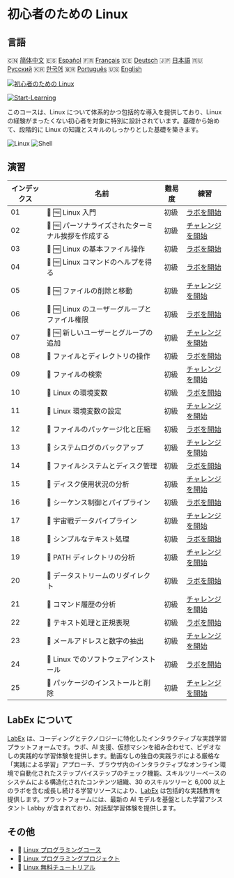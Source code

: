 # 初心者のための Linux

## 言語

🇨🇳 [简体中文](README_zh.md) 🇪🇸 [Español](README_es.md) 🇫🇷 [Français](README_fr.md) 🇩🇪 [Deutsch](README_de.md) 🇯🇵 [日本語](README_ja.md) 🇷🇺 [Русский](README_ru.md) 🇰🇷 [한국어](README_ko.md) 🇧🇷 [Português](README_pt.md) 🇺🇸 [English](README.md) 

[![初心者のための Linux](https://cover-creator.labex.io/linux-for-noobs.png?lang=ja)](https://labex.io/ja/courses/linux-for-noobs)

[![Start-Learning](https://img.shields.io/badge/Start-Learning-whitesmoke?style=for-the-badge)](https://labex.io/ja/courses/linux-for-noobs)

このコースは、Linux について体系的かつ包括的な導入を提供しており、Linux の経験がまったくない初心者を対象に特別に設計されています。基礎から始めて、段階的に Linux の知識とスキルのしっかりとした基礎を築きます。

![Linux](https://img.shields.io/badge/Linux-whitesmoke?style=for-the-badge&logo=linux)
![Shell](https://img.shields.io/badge/Shell-whitesmoke?style=for-the-badge&logo=shell)


## 演習

|   インデックス | 名前                                               | 難易度   | 練習                                                                                                                                              |
|----------------|----------------------------------------------------|----------|---------------------------------------------------------------------------------------------------------------------------------------------------|
|             01 | 🧩 🆓 Linux 入門                                   | 初級     | <a target='_blank' href='https://labex.io/ja/labs/linux-getting-started-with-linux-446315?course=linux-for-noobs'>ラボを開始</a>                  |
|             02 | 🎯 🆓 パーソナライズされたターミナル挨拶を作成する | 初級     | <a target='_blank' href='https://labex.io/ja/labs/linux-create-personalized-terminal-greeting-446322?course=linux-for-noobs'>チャレンジを開始</a> |
|             03 | 🧩 🆓 Linux の基本ファイル操作                     | 初級     | <a target='_blank' href='https://labex.io/ja/labs/linux-basic-file-operations-in-linux-18001?course=linux-for-noobs'>ラボを開始</a>               |
|             04 | 🧩 🆓 Linux コマンドのヘルプを得る                 | 初級     | <a target='_blank' href='https://labex.io/ja/labs/linux-get-help-on-linux-commands-18000?course=linux-for-noobs'>ラボを開始</a>                   |
|             05 | 🎯 🆓 ファイルの削除と移動                         | 初級     | <a target='_blank' href='https://labex.io/ja/labs/linux-delete-and-move-files-7777?course=linux-for-noobs'>チャレンジを開始</a>                   |
|             06 | 🧩 🆓 Linux のユーザーグループとファイル権限       | 初級     | <a target='_blank' href='https://labex.io/ja/labs/linux-linux-user-group-and-file-permissions-18002?course=linux-for-noobs'>ラボを開始</a>        |
|             07 | 🎯 🆓 新しいユーザーとグループの追加               | 初級     | <a target='_blank' href='https://labex.io/ja/labs/linux-add-new-user-and-group-17987?course=linux-for-noobs'>チャレンジを開始</a>                 |
|             08 | 🧩  ファイルとディレクトリの操作                   | 初級     | <a target='_blank' href='https://labex.io/ja/labs/linux-file-and-directory-operations-17997?course=linux-for-noobs'>ラボを開始</a>                |
|             09 | 🎯  ファイルの検索                                 | 初級     | <a target='_blank' href='https://labex.io/ja/labs/linux-find-a-file-17993?course=linux-for-noobs'>チャレンジを開始</a>                            |
|             10 | 🧩  Linux の環境変数                               | 初級     | <a target='_blank' href='https://labex.io/ja/labs/linux-environment-variables-in-linux-385274?course=linux-for-noobs'>ラボを開始</a>              |
|             11 | 🎯  Linux 環境変数の設定                           | 初級     | <a target='_blank' href='https://labex.io/ja/labs/linux-configure-linux-environment-variables-437861?course=linux-for-noobs'>チャレンジを開始</a> |
|             12 | 🧩  ファイルのパッケージ化と圧縮                   | 初級     | <a target='_blank' href='https://labex.io/ja/labs/linux-file-packaging-and-compression-385413?course=linux-for-noobs'>ラボを開始</a>              |
|             13 | 🎯  システムログのバックアップ                     | 初級     | <a target='_blank' href='https://labex.io/ja/labs/linux-backup-system-log-17989?course=linux-for-noobs'>チャレンジを開始</a>                      |
|             14 | 🧩  ファイルシステムとディスク管理                 | 初級     | <a target='_blank' href='https://labex.io/ja/labs/linux-file-system-and-disk-management-17999?course=linux-for-noobs'>ラボを開始</a>              |
|             15 | 🎯  ディスク使用状況の分析                         | 初級     | <a target='_blank' href='https://labex.io/ja/labs/linux-analyzing-disk-usage-7775?course=linux-for-noobs'>チャレンジを開始</a>                    |
|             16 | 🧩  シーケンス制御とパイプライン                   | 初級     | <a target='_blank' href='https://labex.io/ja/labs/linux-sequence-control-and-pipeline-17994?course=linux-for-noobs'>ラボを開始</a>                |
|             17 | 🎯  宇宙戦データパイプライン                       | 初級     | <a target='_blank' href='https://labex.io/ja/labs/linux-space-battle-data-pipeline-385343?course=linux-for-noobs'>チャレンジを開始</a>            |
|             18 | 🧩  シンプルなテキスト処理                         | 初級     | <a target='_blank' href='https://labex.io/ja/labs/linux-simple-text-processing-18004?course=linux-for-noobs'>ラボを開始</a>                       |
|             19 | 🎯  PATH ディレクトリの分析                        | 初級     | <a target='_blank' href='https://labex.io/ja/labs/linux-analyzing-path-directories-385344?course=linux-for-noobs'>チャレンジを開始</a>            |
|             20 | 🧩  データストリームのリダイレクト                 | 初級     | <a target='_blank' href='https://labex.io/ja/labs/linux-data-stream-redirection-17995?course=linux-for-noobs'>ラボを開始</a>                      |
|             21 | 🎯  コマンド履歴の分析                             | 初級     | <a target='_blank' href='https://labex.io/ja/labs/linux-analyze-historical-commands-17988?course=linux-for-noobs'>チャレンジを開始</a>            |
|             22 | 🧩  テキスト処理と正規表現                         | 初級     | <a target='_blank' href='https://labex.io/ja/labs/linux-text-processing-and-regular-expressions-18003?course=linux-for-noobs'>ラボを開始</a>      |
|             23 | 🎯  メールアドレスと数字の抽出                     | 初級     | <a target='_blank' href='https://labex.io/ja/labs/linux-extracting-mails-and-numbers-17991?course=linux-for-noobs'>チャレンジを開始</a>           |
|             24 | 🧩  Linux でのソフトウェアインストール             | 初級     | <a target='_blank' href='https://labex.io/ja/labs/linux-software-installation-on-linux-18005?course=linux-for-noobs'>ラボを開始</a>               |
|             25 | 🎯  パッケージのインストールと削除                 | 初級     | <a target='_blank' href='https://labex.io/ja/labs/linux-installing-and-removing-packages-385380?course=linux-for-noobs'>チャレンジを開始</a>      |

## LabEx について

[LabEx](https://labex.io) は、コーディングとテクノロジーに特化したインタラクティブな実践学習プラットフォームです。ラボ、AI 支援、仮想マシンを組み合わせて、ビデオなしの実践的な学習体験を提供します。動画なしの独自の実践ラボによる厳格な「実践による学習」アプローチ、ブラウザ内のインタラクティブなオンライン環境で自動化されたステップバイステップのチェック機能、スキルツリーベースのシステムによる構造化されたコンテンツ組織、30 のスキルツリーと 6,000 以上のラボを含む成長し続ける学習リソースにより、[LabEx](https://labex.io) は包括的な実践教育を提供します。プラットフォームには、最新の AI モデルを基盤とした学習アシスタント Labby が含まれており、対話型学習体験を提供します。

## その他

- 🔗 [Linux プログラミングコース](https://github.com/labex-labs/awesome-programming-courses)
- 🔗 [Linux プログラミングプロジェクト](https://github.com/labex-labs/awesome-programming-projects)
- 🔗 [Linux 無料チュートリアル](https://github.com/labex-labs/linux-free-tutorials)

